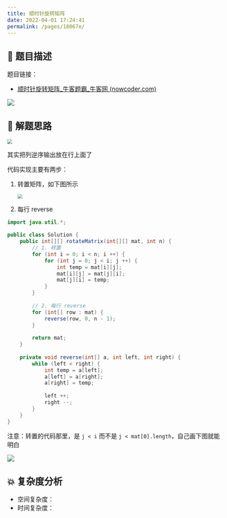 ```yaml
---
title: 顺时针旋转矩阵
date: 2022-04-01 17:24:41
permalink: /pages/18067e/
---
```

## 📃 题目描述

题目链接：

- [顺时针旋转矩阵_牛客题霸_牛客网 (nowcoder.com)](https://www.nowcoder.com/practice/2e95333fbdd4451395066957e24909cc?tpId=295&tqId=25283&ru=%2Fpractice%2F7edf70f2d29c4b599693dc3aaeea1d31&qru=%2Fta%2Fformat-top101%2Fquestion-ranking&sourceUrl=%2Fexam%2Foj)

![](C:\Users\19124\AppData\Roaming\Typora\typora-user-images\image-20220401172530113.png)

## 🔔 解题思路

<img src="https://cs-wiki.oss-cn-shanghai.aliyuncs.com/img/20220401172604.png" style="zoom:67%;" />

其实把列逆序输出放在行上面了

代码实现主要有两步：

1. 转置矩阵，如下图所示

   <img src="https://cs-wiki.oss-cn-shanghai.aliyuncs.com/img/20220401172424.png" style="zoom:67%;" />

2. 每行 reverse


```java
import java.util.*;

public class Solution {
    public int[][] rotateMatrix(int[][] mat, int n) {
        // 1. 转置
        for (int i = 0; i < n; i ++) {
            for (int j = 0; j < i; j ++) {
                int temp = mat[i][j];
                mat[i][j] = mat[j][i];
                mat[j][i] = temp;
            }
        }
        
        // 2. 每行 reverse
        for (int[] row : mat) {
            reverse(row, 0, n - 1);
        }
        
        return mat;
    }
    
    private void reverse(int[] a, int left, int right) {
        while (left < right) {
            int temp = a[left];
            a[left] = a[right];
            a[right] = temp;
            
            left ++;
            right --;
        }
    }
}
```

注意：转置的代码那里，是 `j < i` 而不是 `j < mat[0].length`，自己画下图就能明白

![](https://cs-wiki.oss-cn-shanghai.aliyuncs.com/img/image-20220601113330862.png)

## 💥 复杂度分析

- 空间复杂度：
- 时间复杂度：

